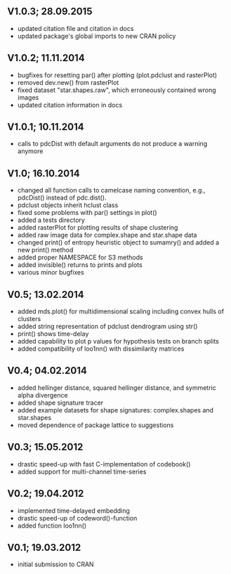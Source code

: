 ## V1.0.3; 28.09.2015

- updated citation file and citation in docs
- updated package's global imports to new CRAN policy

## V1.0.2; 11.11.2014

- bugfixes for resetting par() after plotting (plot.pdclust and rasterPlot)
- removed dev.new() from rasterPlot
- fixed dataset "star.shapes.raw", which erroneously contained wrong images
- updated citation information in docs

## V1.0.1;	10.11.2014	

- calls to pdcDist with default arguments do not produce a warning anymore

## V1.0;	16.10.2014

- changed all function calls to camelcase naming convention, e.g., pdcDist()
  instead of pdc.dist().
- pdclust objects inherit hclust class
- fixed some problems with par() settings in plot()
- added a tests directory
- added rasterPlot for plotting results of shape clustering
- added raw image data for complex.shape and star.shape data
- changed print() of entropy heuristic object to sumamry() and added a new print() method
- added proper NAMESPACE for S3 methods
- added invisible() returns to prints and plots
- various minor bugfixes

## V0.5;	13.02.2014

- added mds.plot() for multidimensional scaling including convex hulls of clusters
- added string representation of pdclust dendrogram using str()
- print() shows time-delay
- added capability to plot p values for hypothesis tests on branch splits
- added compatibility of loo1nn() with dissimilarity matrices

## V0.4;   04.02.2014

- added hellinger distance, squared hellinger distance, and symmetric alpha divergence
- added shape signature tracer
- added example datasets for shape signatures: complex.shapes and star.shapes
- moved dependence of package lattice to suggestions

## V0.3;	15.05.2012

- drastic speed-up with fast C-implementation of codebook()
- added support for multi-channel time-series

## V0.2; 	19.04.2012

- implemented time-delayed embedding
- drastic speed-up of codeword()-function
- added function loo1nn()

## V0.1;	19.03.2012

- initial submission to CRAN
